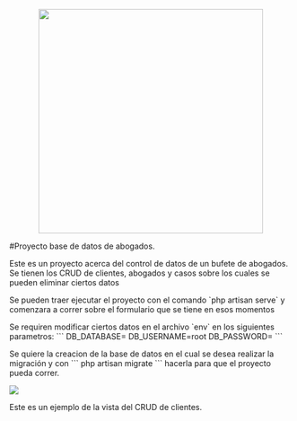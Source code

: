 <p align="center"><a href="https://laravel.com" target="_blank"><img src="https://raw.githubusercontent.com/laravel/art/master/logo-lockup/5%20SVG/2%20CMYK/1%20Full%20Color/laravel-logolockup-cmyk-red.svg" width="400"></a></p>

#Proyecto base de datos de abogados.

<p>Este es un proyecto acerca del control de datos de un bufete de abogados. 
Se tienen los CRUD de clientes, abogados y casos sobre los cuales se pueden eliminar ciertos datos</p>
<p> Se pueden traer ejecutar el proyecto con el comando `php artisan serve` y comenzara a correr 
sobre el formulario que se tiene en esos momentos<p>
<p>Se requiren modificar ciertos datos en el archivo `env` en los siguientes parametros: 
```
    DB_DATABASE=
    DB_USERNAME=root
    DB_PASSWORD=
```
</p>
<p>Se quiere la creacion de la base de datos en el cual se desea realizar la migración y con ```
php artisan migrate
``` hacerla para que el proyecto pueda correr.</p>

<img src=".//image/crud-clientes.png">
<p>Este es un ejemplo de la vista del CRUD de clientes.</p>

